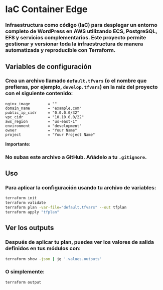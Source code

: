 # IaC Container Edge

### Infraestructura como código (IaC) para desplegar un entorno completo de WordPress en AWS utilizando ECS, PostgreSQL, EFS y servicios complementarios. Este proyecto permite gestionar y versionar toda la infraestructura de manera automatizada y reproducible con Terraform.

## Variables de configuración

### Crea un archivo llamado `default.tfvars` (o el nombre que prefieras, por ejemplo, `develop.tfvars`) en la raíz del proyecto con el siguiente contenido:

```hcl
nginx_image        = ""
domain_name        = "example.com"
public_ip_cidr     = "0.0.0.0/32"
vpc_cidr           = "10.10.0.0/22"
aws_region         = "us-east-1"
environment        = "development"
owner              = "Your Name"
project            = "Your Project Name"
```

**Importante:**

### No subas este archivo a GitHub. Añádelo a tu `.gitignore`.

## Uso

### Para aplicar la configuración usando tu archivo de variables:

```sh
terraform init
terraform validate
terraform plan -var-file="default.tfvars" --out tfplan
terraform apply "tfplan"
```

## Ver los outputs

### Después de aplicar tu plan, puedes ver los valores de salida definidos en tus módulos con:

```sh
terraform show -json | jq '.values.outputs'
```

### O simplemente:

```sh
terraform output
```
